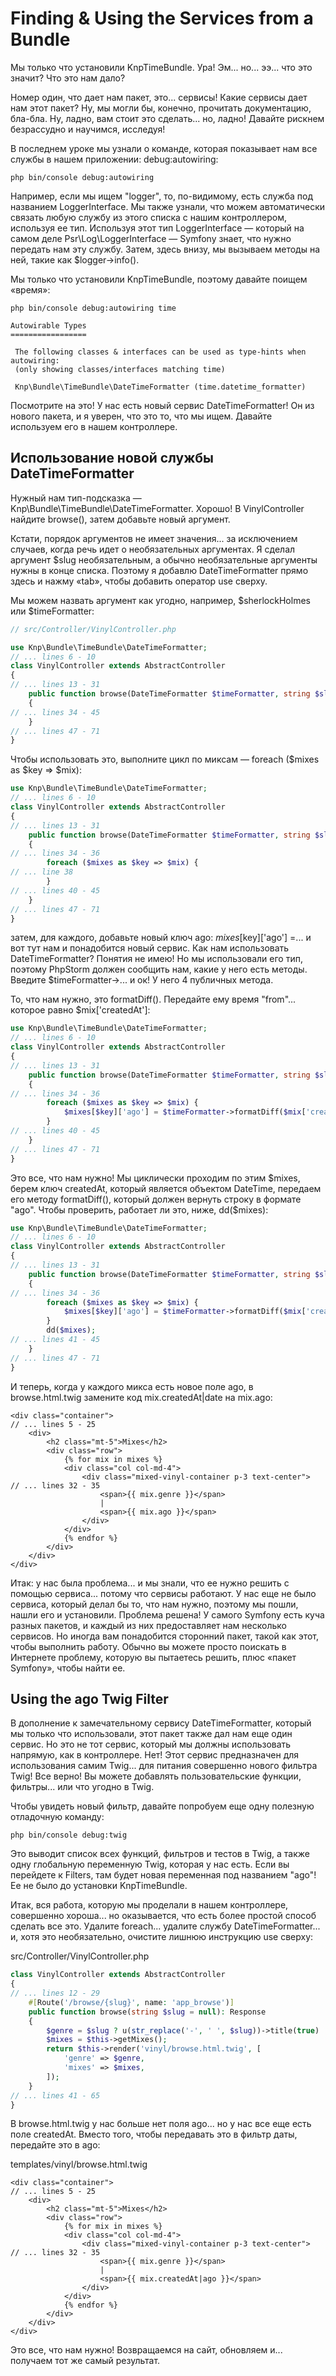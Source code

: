 # Finding & Using the Services from a Bundle

Мы только что установили KnpTimeBundle. Ура! Эм... но... ээ... что это значит? Что это нам дало?

Номер один, что дает нам пакет, это... сервисы! Какие сервисы дает нам этот пакет? Ну, мы могли бы, конечно, прочитать документацию, бла-бла. Ну, ладно, вам стоит это сделать... но, ладно! Давайте рискнем безрассудно и научимся, исследуя!

В последнем уроке мы узнали о команде, которая показывает нам все службы в нашем приложении: debug:autowiring:

```
php bin/console debug:autowiring
```

Например, если мы ищем "logger", то, по-видимому, есть служба под названием LoggerInterface. Мы также узнали, что можем автоматически связать любую службу из этого списка с нашим контроллером, используя ее тип. Используя этот тип LoggerInterface — который на самом деле Psr\Log\LoggerInterface — Symfony знает, что нужно передать нам эту службу. Затем, здесь внизу, мы вызываем методы на ней, такие как $logger->info().

Мы только что установили KnpTimeBundle, поэтому давайте поищем «время»:

```
php bin/console debug:autowiring time
```

```
Autowirable Types
=================

 The following classes & interfaces can be used as type-hints when autowiring:
 (only showing classes/interfaces matching time)

 Knp\Bundle\TimeBundle\DateTimeFormatter (time.datetime_formatter)
```

Посмотрите на это! У нас есть новый сервис DateTimeFormatter! Он из нового пакета, и я уверен, что это то, что мы ищем. Давайте используем его в нашем контроллере.

## Использование новой службы DateTimeFormatter

Нужный нам тип-подсказка — Knp\Bundle\TimeBundle\DateTimeFormatter. Хорошо! В VinylController найдите browse(), затем добавьте новый аргумент.

Кстати, порядок аргументов не имеет значения... за исключением случаев, когда речь идет о необязательных аргументах. Я сделал аргумент $slug необязательным, а обычно необязательные аргументы нужны в конце списка. Поэтому я добавлю DateTimeFormatter прямо здесь и нажму «tab», чтобы добавить оператор use сверху.

Мы можем назвать аргумент как угодно, например, $sherlockHolmes или $timeFormatter:

```php
// src/Controller/VinylController.php

use Knp\Bundle\TimeBundle\DateTimeFormatter;
// ... lines 6 - 10
class VinylController extends AbstractController
{
// ... lines 13 - 31
    public function browse(DateTimeFormatter $timeFormatter, string $slug = null): Response
    {
// ... lines 34 - 45
    }
// ... lines 47 - 71
}
```

Чтобы использовать это, выполните цикл по миксам — foreach ($mixes as $key => $mix):

```php
use Knp\Bundle\TimeBundle\DateTimeFormatter;
// ... lines 6 - 10
class VinylController extends AbstractController
{
// ... lines 13 - 31
    public function browse(DateTimeFormatter $timeFormatter, string $slug = null): Response
    {
// ... lines 34 - 36
        foreach ($mixes as $key => $mix) {
// ... line 38
        }
// ... lines 40 - 45
    }
// ... lines 47 - 71
}
```

затем, для каждого, добавьте новый ключ ago: $mixes[$key]['ago'] =... и вот тут нам и понадобится новый сервис. Как нам использовать DateTimeFormatter? Понятия не имею! Но мы использовали его тип, поэтому PhpStorm должен сообщить нам, какие у него есть методы. Введите $timeFormatter->... и ок! У него 4 публичных метода.

То, что нам нужно, это formatDiff(). Передайте ему время "from"... которое равно $mix['createdAt']:

```php
use Knp\Bundle\TimeBundle\DateTimeFormatter;
// ... lines 6 - 10
class VinylController extends AbstractController
{
// ... lines 13 - 31
    public function browse(DateTimeFormatter $timeFormatter, string $slug = null): Response
    {
// ... lines 34 - 36
        foreach ($mixes as $key => $mix) {
            $mixes[$key]['ago'] = $timeFormatter->formatDiff($mix['createdAt']);
        }
// ... lines 40 - 45
    }
// ... lines 47 - 71
}
```

Это все, что нам нужно! Мы циклически проходим по этим $mixes, берем ключ createdAt, который является объектом DateTime, передаем его методу formatDiff(), который должен вернуть строку в формате "ago". Чтобы проверить, работает ли это, ниже, dd($mixes):

```php
use Knp\Bundle\TimeBundle\DateTimeFormatter;
// ... lines 6 - 10
class VinylController extends AbstractController
{
// ... lines 13 - 31
    public function browse(DateTimeFormatter $timeFormatter, string $slug = null): Response
    {
// ... lines 34 - 36
        foreach ($mixes as $key => $mix) {
            $mixes[$key]['ago'] = $timeFormatter->formatDiff($mix['createdAt']);
        }
        dd($mixes);
// ... lines 41 - 45
    }
// ... lines 47 - 71
}
```

И теперь, когда у каждого микса есть новое поле ago, в browse.html.twig замените код mix.createdAt|date на mix.ago:

```twig
<div class="container">
// ... lines 5 - 25
    <div>
        <h2 class="mt-5">Mixes</h2>
        <div class="row">
            {% for mix in mixes %}
            <div class="col col-md-4">
                <div class="mixed-vinyl-container p-3 text-center">
// ... lines 32 - 35
                    <span>{{ mix.genre }}</span>
                    |
                    <span>{{ mix.ago }}</span>
                </div>
            </div>
            {% endfor %}
        </div>
    </div>
</div>
```

Итак: у нас была проблема... и мы знали, что ее нужно решить с помощью сервиса... потому что сервисы работают. У нас еще не было сервиса, который делал бы то, что нам нужно, поэтому мы пошли, нашли его и установили. Проблема решена! У самого Symfony есть куча разных пакетов, и каждый из них предоставляет нам несколько сервисов. Но иногда вам понадобится сторонний пакет, такой как этот, чтобы выполнить работу. Обычно вы можете просто поискать в Интернете проблему, которую вы пытаетесь решить, плюс «пакет Symfony», чтобы найти ее.

## Using the ago Twig Filter

В дополнение к замечательному сервису DateTimeFormatter, который мы только что использовали, этот пакет также дал нам еще один сервис. Но это не тот сервис, который мы должны использовать напрямую, как в контроллере. Нет! Этот сервис предназначен для использования самим Twig... для питания совершенно нового фильтра Twig! Все верно! Вы можете добавлять пользовательские функции, фильтры... или что угодно в Twig.

Чтобы увидеть новый фильтр, давайте попробуем еще одну полезную отладочную команду:

```
php bin/console debug:twig
```

Это выводит список всех функций, фильтров и тестов в Twig, а также одну глобальную переменную Twig, которая у нас есть. Если вы перейдете к Filters, там будет новая переменная под названием "ago"! Ее не было до установки KnpTimeBundle.

Итак, вся работа, которую мы проделали в нашем контроллере, совершенно хороша... но оказывается, что есть более простой способ сделать все это. Удалите foreach... удалите службу DateTimeFormatter... и, хотя это необязательно, очистите лишнюю инструкцию use сверху:

src/Controller/VinylController.php

```php
class VinylController extends AbstractController
{
// ... lines 12 - 29
    #[Route('/browse/{slug}', name: 'app_browse')]
    public function browse(string $slug = null): Response
    {
        $genre = $slug ? u(str_replace('-', ' ', $slug))->title(true) : null;
        $mixes = $this->getMixes();
        return $this->render('vinyl/browse.html.twig', [
            'genre' => $genre,
            'mixes' => $mixes,
        ]);
    }
// ... lines 41 - 65
}
```

В browse.html.twig у нас больше нет поля ago... но у нас все еще есть поле createdAt. Вместо того, чтобы передавать это в фильтр даты, передайте это в ago:

templates/vinyl/browse.html.twig

```twig
<div class="container">
// ... lines 5 - 25
    <div>
        <h2 class="mt-5">Mixes</h2>
        <div class="row">
            {% for mix in mixes %}
            <div class="col col-md-4">
                <div class="mixed-vinyl-container p-3 text-center">
// ... lines 32 - 35
                    <span>{{ mix.genre }}</span>
                    |
                    <span>{{ mix.createdAt|ago }}</span>
                </div>
            </div>
            {% endfor %}
        </div>
    </div>
</div>
```

Это все, что нам нужно! Возвращаемся на сайт, обновляем и... получаем тот же самый результат.